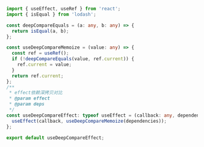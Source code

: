 <!--
 * @Author: your name
 * @Date: 2021-07-28 14:21:28
 * @LastEditTime: 2021-07-28 14:21:49
 * @LastEditors: Please set LastEditors
 * @Description: In User Settings Edit
 * @FilePath: /droplets/source/_drafts/hooks.md
-->

```typescript
import { useEffect, useRef } from 'react';
import { isEqual } from 'lodash';

const deepCompareEquals = (a: any, b: any) => {
  return isEqual(a, b);
};

const useDeepCompareMemoize = (value: any) => {
  const ref = useRef();
  if (!deepCompareEquals(value, ref.current)) {
    ref.current = value;
  }
  return ref.current;
};
/**
 * effect依赖深拷贝对比
 * @param effect
 * @param deps
 */
const useDeepCompareEffect: typeof useEffect = (callback: any, dependencies: any) => {
  useEffect(callback, useDeepCompareMemoize(dependencies));
};

export default useDeepCompareEffect;
```
